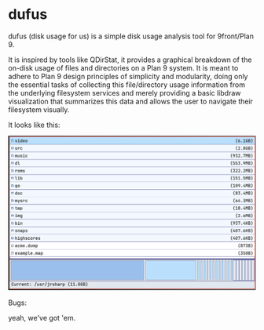 dufus
====

dufus (disk usage for us) is a simple disk usage analysis tool for 9front/Plan 9.

It is inspired by tools like QDirStat, it provides a graphical breakdown of the
on-disk usage of files and directories on a Plan 9 system.  It is meant to
adhere to Plan 9 design principles of simplicity and modularity, doing only the
essential tasks of collecting this file/directory usage information from the
underlying filesystem services and merely providing a basic libdraw visualization
that summarizes this data and allows the user to navigate their filesystem
visually.

It looks like this:

![dufus screenshot](dufus_screenshot.png)

Bugs:

yeah, we've got 'em.
